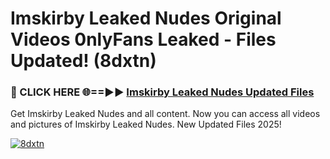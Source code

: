# Imskirby Leaked Nudes Original Videos 0nlyFans Leaked - Files Updated! (8dxtn)

<h3>🔴 CLICK HERE 🌐==►► <a href="https://tinyurl.com/yrmya6cz" rel="nofollow">Imskirby Leaked Nudes Updated Files</a></h3>

Get Imskirby Leaked Nudes and all content. Now you can access all videos and pictures of Imskirby Leaked Nudes. New Updated Files 2025!

[![8dxtn](https://i.imgur.com/FMdXYCs.gif)](https://tinyurl.com/yrmya6cz)
